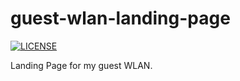 guest-wlan-landing-page
===
[![LICENSE](https://img.shields.io/github/license/timo-reymann/guest-wlan-landing-page)](https://github.com/timo-reymann/guest-wlan-landing-page/blob/main/LICENSE)

Landing Page for my guest WLAN.
